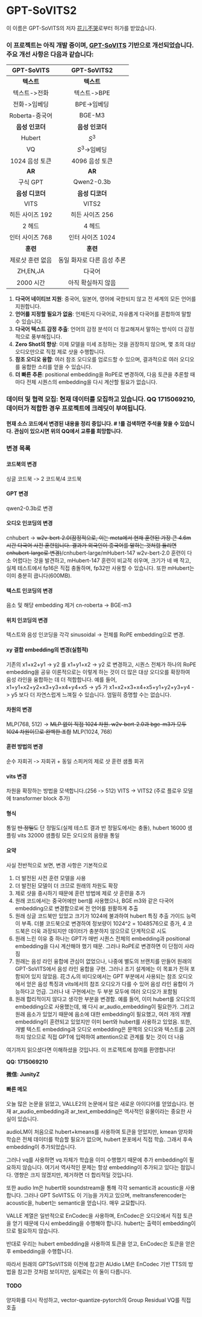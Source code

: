 # GPT-SoVITS2

이 이름은 GPT-SoVITS의 저자 [花儿不哭](https://space.bilibili.com/5760446?spm_id_from=333.337.0.0)로부터 허가를 받았습니다.
### 이 프로젝트는 아직 개발 중이며, [GPT-SoVITS](https://github.com/RVC-Boss/GPT-SoVITS) 기반으로 개선되었습니다. 주요 개선 사항은 다음과 같습니다:
|GPT-SoVITS|GPT-SoVITS2|
|:----:|:----:|
|**텍스트**|**텍스트**|
|텍스트->전화|텍스트->BPE|
|전화->임베딩|BPE->임베딩|
|Roberta-중국어|BGE-M3|
|**음성 인코더**|**음성 인코더**|
|Hubert|$S^3$|
|VQ|$S^3$->임베딩|
|1024 음성 토큰|4096 음성 토큰|
|**AR**|**AR**|
|구식 GPT|Qwen2-0.3b|
|**음성 디코더**|**음성 디코더**|
|VITS|VITS2|
|히든 사이즈 192|히든 사이즈 256|
|2 헤드|4 헤드|
|인터 사이즈 768|인터 사이즈 1024|
|**훈련**|**훈련**|
|제로샷 훈련 없음|동일 화자로 다른 음성 추론|
|ZH,EN,JA|다국어|
|2000 시간|아직 확실하지 않음|

1. **다국어 네이티브 지원**: 중국어, 일본어, 영어에 국한되지 않고 전 세계의 모든 언어를 지원합니다.
2. **언어를 지정할 필요가 없음**: 언제든지 다국어로, 자유롭게 다국어를 혼합하여 말할 수 있습니다.
3. **다국어 텍스트 감정 추출**: 언어의 감정 분석이 더 정교해져서 말하는 방식이 더 감정적으로 풍부해집니다.
4. **Zero Shot의 향상**: 이제 모델을 미세 조정하는 것을 권장하지 않으며, 몇 초의 대상 오디오만으로 직접 제로 샷을 수행합니다.
5. **참조 오디오 융합**: 여러 참조 오디오를 업로드할 수 있으며, 결과적으로 여러 오디오를 융합한 소리를 얻을 수 있습니다.
6. **더 빠른 추론**: positional embedding을 RoPE로 변경하여, 다음 토큰을 추론할 때마다 전체 시퀀스의 embedding을 다시 계산할 필요가 없습니다.

### **데이터 및 협력 모집**: 현재 데이터를 모집하고 있습니다. QQ 1715069210, 데이터가 적합한 경우 프로젝트에 크레딧이 부여됩니다.

#### 현재 소스 코드에서 변경된 내용을 정리 중입니다. # !를 검색하면 주석을 찾을 수 있습니다. 관심이 있으시면 위의 QQ에서 교류를 희망합니다.

### 변경 목록

#### 코드북의 변경
싱글 코드북 -> 2 코드북/4 코드북
#### GPT 변경
qwen2-0.3b로 변경
#### 오디오 인코딩의 변경
cnhubert -> ~~w2v-bert-2.0(잠정적으로, 이는 meta에서 현재 훈련된 가장 큰 4.6m 시간 다국어 사전 훈련입니다. 결과가 외국인이 중국어를 말하는 것처럼 들리면 cnhubert-large로 변경)~~/cnhubert-large/mHubert-147
w2v-bert-2.0 훈련이 다소 어렵다는 것을 발견하고, mHubert-147 훈련이 비교적 쉬우며, 크기가 네 배 작고, 실제 테스트에서 fp16은 직접 충돌하며, fp32만 사용할 수 있습니다. 또한 mHubert는 이미 충분히 큽니다(600MB).
#### 텍스트 인코딩의 변경
음소 및 해당 embedding 제거
cn-roberta -> BGE-m3
#### 위치 인코딩의 변경
텍스트와 음성 인코딩을 각각 sinusoidal -> 전체를 RoPE embedding으로 변경.
#### xy 결합 embedding의 변경(실험적)
기존의
x1+x2+y1 -> y2
를
x1+y1+x2 -> y2
로 변경하고, 시퀀스 전체가 하나의 RoPE embedding을 공유
이론적으로는 이렇게 하는 것이 더 많은 대상 오디오를 확장하여 음성 라인을 융합하는 데 더 적합합니다.
예를 들어,
x1+y1+x2+y2+x3+y3+x4+y4+x5 -> y5
가
x1+x2+x3+x4+x5+y1+y2+y3+y4 -> y5
보다 더 자연스럽게 느껴질 수 있습니다. 엄밀히 증명할 수는 없습니다.
#### 차원의 변경
MLP(768, 512) -> ~~MLP 없이 직접 1024 차원. w2v-bert-2.0과 bge-m3가 모두 1024 차원이므로 완벽한 조합~~ MLP(1024, 768)
#### 훈련 방법의 변경
순수 자회귀 -> 자회귀 + 동일 스피커의 제로 샷 훈련 샘플 회귀
#### vits 변경
차원을 확장하는 방법을 모색합니다.(256 -> 512) VITS -> VITS2 (주로 플로우 모델에 transformer block 추가)
#### 형식
통일 ~~반 정밀도~~ 단 정밀도(실제 테스트 결과 반 정밀도에서는 충돌), hubert 16000 샘플링 vits 32000 샘플링 모든 오디오의 음량을 통일
#### 요약
사실 전반적으로 보면, 변경 사항은 기본적으로
1. 더 발전된 사전 훈련 모델을 사용
2. 더 발전된 모델이 더 크므로 원래의 차원도 확장
3. 제로 샷을 중시하기 때문에 훈련 방법에 제로 샷 훈련을 추가
4. 원래 코드에서는 중국어에만 bert를 사용했으나, BGE m3와 같은 다국어 embedding으로 변경함으로써 전 언어를 원활하게 추출
5. 원래 싱글 코드북만 있었고 크기가 1024에 불과하여 hubert 특징 추출 가이드 능력이 부족. 더블 코드북으로 변경하여 정보량이 1024^2 = 1048576으로 증가, 4 코드북은 더욱 과장되지만 데이터가 충분하지 않으므로 단계적으로 시도
6. 원래 느린 이유 중 하나는 GPT가 매번 시퀀스 전체의 embedding과 positional embedding을 다시 계산해야 했기 때문. 그러나 RoPE로 변경하면 이 단점이 사라짐
7. 원래는 음성 라인 융합에 관심이 없었으나, 나중에 별도의 브랜치를 만들어 원래의 GPT-SoVITS에서 음성 라인 융합을 구현. 그러나 초기 설계에는 이 목표가 전혀 포함되어 있지 않았음. 花さん의 비디오에서는 GPT 부분에서 사용되는 참조 오디오에서 얻은 음성 특징과 vits에서의 참조 오디오가 다를 수 있어 음성 라인 융합이 가능하다고 언급. 그러나 내 구현에서는 두 부분 모두에 여러 오디오가 포함됨
8. 원래 합리적이지 않다고 생각한 부분을 변경함. 예를 들어, 이미 hubert를 오디오의 embedding으로 사용했는데, 왜 다시 ar_audio_embedding이 필요한가. 그리고 원래 음소가 있었기 때문에 음소에 대한 embedding이 필요했고, 여러 개의 개별 embedding이 훈련되고 있었지만 이미 bert와 hubert를 사용하고 있었음. 또한, 개별 텍스트 embedding과 오디오 embedding은 문맥의 오디오와 텍스트를 고려하지 않으므로 직접 GPT에 입력하여 attention으로 관계를 찾는 것이 더 나음

여기까지 읽으셨다면 이해하셨을 것입니다. 이 프로젝트에 참여를 환영합니다!

**QQ: 1715069210**

**微信: JunityZ**

#### 빠른 메모
오늘 많은 논문을 읽었고, VALLE2의 논문에서 많은 새로운 아이디어를 얻었습니다. 현재 ar_audio_embedding과 ar_text_embedding은 역사적인 유물이라는 중요한 사실이 있습니다.

audioLM이 처음으로 hubert+kmeans를 사용하여 토큰을 얻었지만, kmean 양자화 학습은 전체 데이터를 학습할 필요가 없으며, hubert 분포에서 직접 학습. 그래서 후속 embedding이 추가되었습니다.

그러나 vq를 사용하면 vq 자체가 학습을 이미 수행했기 때문에 추가 embedding이 필요하지 않습니다. 여기서 역사적인 문제는 항상 embedding이 추가되고 있다는 점입니다. 영향은 크지 않겠지만, 제거하면 더 합리적일 것입니다.

또한 audio lm은 hubert와 soundstream을 통해 각각 semantic과 acoustic을 사용합니다. 그러나 GPT SoVITS도 이 기능을 가지고 있으며, meltransferencoder는 acoustic을, hubert는 semantic을 얻습니다. 매우 교묘합니다.

VALLE 계열은 일반적으로 EnCodec을 사용하며, EnCodec은 오디오에서 직접 토큰을 얻기 때문에 다시 embedding을 수행해야 합니다. hubert는 출력이 embedding이므로 필요하지 않습니다.

반대로 우리는 hubert embedding을 사용하여 토큰을 얻고, EnCodec은 토큰을 얻은 후 embedding을 수행합니다.

따라서 원래의 GPTSoVITS와 이전에 참고한 AUdio LM은 EnCodec 기반 TTS의 방법을 참고한 것처럼 보이지만, 실제로는 이 둘이 다릅니다.

#### TODO
양자화를 다시 작성하고, vector-quantize-pytorch의 Group Residual VQ를 직접 호출
